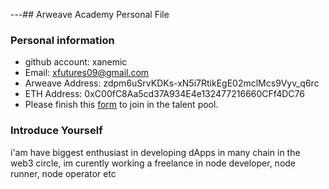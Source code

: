   ---## Arweave Academy Personal File

### Personal information

- github account: xanemic
- Email: xfutures09@gmail.com
- Arweave Address: zdpm6uSrvKDKs-xN5i7RtikEgE02mclMcs9Vyv_q6rc
- ETH Address: 0xC00fC8Aa5cd37A934E4e132477216660CFf4DC76
- Please finish this [form](https://docs.google.com/forms/d/e/1FAIpQLSfWA5fIIcBgmRppm3jNz5vmf9Mai_QMVil-2pO4r7YKn_Zhtw/viewform?usp=sf_link) to join in the talent pool.

### Introduce Yourself
 i'am have biggest enthusiast in developing dApps in many chain in the web3 circle, im curently working a freelance in node developer, node runner, node operator etc
